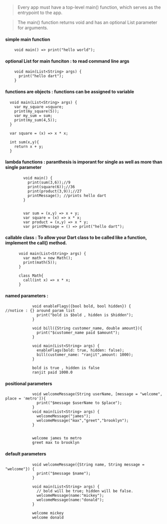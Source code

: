 > Every app must have a top-level main() function, which serves as the entrypoint to the app. 

> The main() function returns void and has an optional List<String> parameter for arguments.



#### simple main function 

        void main() => print("hello world");
        
        
#### optional List<string> for main funciton : to read command line args

        void main(List<String> args) {
          print("hello dart");
        } 


#### functions are objects : functions can be assigned to variable

      void main(List<String> args) {
        var my_square =square;
        print(my_square(5));
        var my_sum = sum;
        print(my_sum(4,5));
      } 

      var square = (x) => x * x;

      int sum(x,y){
        return x + y;
      }



#### lambda functions : paranthesis is imporant for single as well as more than single parameter

            void main() {
              print(sum(3,6));//9
              print(square(6));//36
              print(product(3,9));//27
              printMessage(); //prints hello dart
            } 


            var sum = (x,y) => x + y;
            var square = (x) => x * x;
            var product = (x,y) => x * y;
            var printMessage = () => print("hello dart");
            

#### callable class : To allow your Dart class to be called like a function, implement the call() method.

          void main(List<String> args) {
            var math = new Math();
            print(math(5));
          } 

          class Math{
            call(int x) => x * x; 
          }   

#### named parameters : 

                void enableFlags({bool bold, bool hidden}) {            //notice : {} around param list
                  print("bold is $bold , hidden is $hidden");
                }

                void bill({String customer_name, double amount}){
                  print("$customer_name paid $amount");
                }

                void main(List<String> args) {
                  enableFlags(bold: true, hidden: false);  
                  bill(customer_name: "ranjit",amount: 1000);
                }

                bold is true , hidden is false
                ranjit paid 1000.0
                
                
#### positional parameters 

                void welcomeMessage(String userName, [message = "welcome", place = 'metro']){
                  print("$message $userName to $place");
                }
                void main(List<String> args) {
                  welcomeMessage("james");
                  welcomeMessage("max","greet","brooklyn");
                }
                
                
                welcome james to metro
                greet max to brooklyn

#### default parameters

                void welcomeMessage({String name, String message = "welcome"}) {
                  print("$message $name");
                }

                void main(List<String> args) {
                  // bold will be true; hidden will be false.
                  welcomeMessage(name:"mickey");
                  welcomeMessage(name:"donald");    
                }

                welcome mickey
                welcome donald
